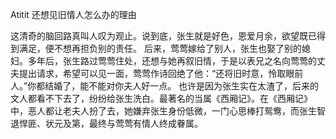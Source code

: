Atitit 还想见旧情人怎么办的理由


这清奇的脑回路真叫人叹为观止。说到底，张生就是好色，恩爱月余，欲望既已得到满足，便不想再担负别的责任。
后来，莺莺嫁给了别人，张生也娶了别的媳妇。多年后，张生路过莺莺住处，还想与她再叙旧情，于是以表兄之名向莺莺的丈夫提出请求，希望可以见一面，莺莺作诗回绝了他：“还将旧时意，怜取眼前人。”你都结婚了，能不能对你夫人好一点。
也许是因为张生实在太渣了，后来的文人都看不下去了，纷纷给张生洗白。最著名的当属《西厢记》。在《西厢记》中，恶人都让老夫人扮了去，她嫌弃张生身份低微，一门心思棒打鸳鸯，而张生智退悍匪、状元及第，最终与莺莺有情人终成眷属。

